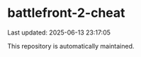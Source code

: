 # battlefront-2-cheat

Last updated: 2025-06-13 23:17:05

This repository is automatically maintained.
